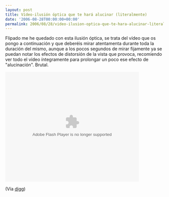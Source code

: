 ```yaml
---
layout: post
title: Vídeo-ilusión óptica que te hará alucinar (literalmente)
date: '2006-08-28T00:00:00+00:00'
permalink: 2006/08/28/video-ilusion-optica-que-te-hara-alucinar-literalmente/
---
```

Flipado me he quedado con esta ilusión óptica, se trata del vídeo que os pongo a continuación y que deberéis mirar atentamenta durante toda la duración del mismo, aunque a los pocos segundos de mirar fijamente ya se puedan notar los efectos de distorsión de la vista que provoca, recomiendo ver todo el vídeo íntegramente para prolongar un poco ese efecto de "alucinación". Brutal.

<object width="425" height="350"><param name="movie" value="http://embed.break.com/MTI3NDQ1"></param><embed src="http://embed.break.com/MTI3NDQ1" type="application/x-shockwave-flash" width="425" height="350"></embed></object>

(Vía <a href="http://digg.com/videos_animation/Cool_Optical_Illusion_Makes_You_Hallucinate">digg</a>)
